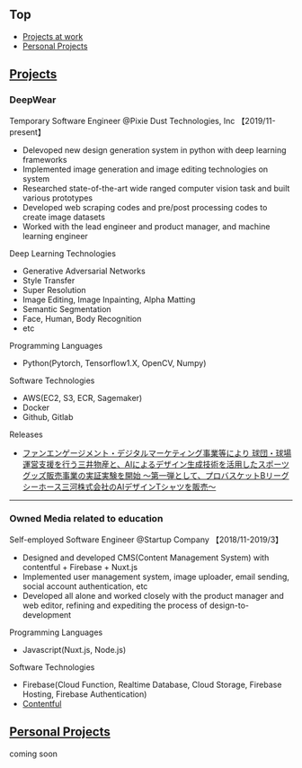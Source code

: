 ## Top
* [Projects at work](#Projects)
* [Personal Projects](#Personal-Projects)

## [Projects](#Top)
### DeepWear
Temporary Software Engineer @Pixie Dust Technologies, Inc 【2019/11-present】
- Delevoped new design generation system in python with deep learning frameworks
- Implemented image generation and image editing technologies on system
- Researched state-of-the-art wide ranged computer vision task and built various prototypes
- Developed web scraping codes and pre/post processing codes to create image datasets
- Worked with the lead engineer and product manager, and machine learning engineer

Deep Learning Technologies
- Generative Adversarial Networks
- Style Transfer
- Super Resolution
- Image Editing, Image Inpainting, Alpha Matting
- Semantic Segmentation
- Face, Human, Body Recognition
- etc

Programming Languages
- Python(Pytorch, Tensorflow1.X, OpenCV, Numpy)

Software Technologies
- AWS(EC2, S3, ECR, Sagemaker)
- Docker
- Github, Gitlab

Releases
- [ファンエンゲージメント・デジタルマーケティング事業等により 球団・球場運営支援を行う三井物産と、AIによるデザイン生成技術を活用したスポーツグッズ販売事業の実証実験を開始
～第一弾として、プロバスケットBリーグ シーホース三河株式会社のAIデザインTシャツを販売～](https://pixiedusttech.com/news_20201016/)

---------------------------------------------------------------------------------------------------------------------

### Owned Media related to education
Self-employed Software Engineer @Startup Company 【2018/11-2019/3】
- Designed and developed CMS(Content Management System) with contentful + Firebase + Nuxt.js
- Implemented user management system, image uploader, email sending, social account authentication, etc
- Developed all alone and worked closely with the product manager and web editor, refining and expediting the process of design-to-development

Programming Languages
- Javascript(Nuxt.js, Node.js)

Software Technologies
- Firebase(Cloud Function, Realtime Database, Cloud Storage, Firebase Hosting, Firebase Authentication)
- [Contentful](https://www.contentful.com/)


## [Personal Projects](#Top)
coming soon
